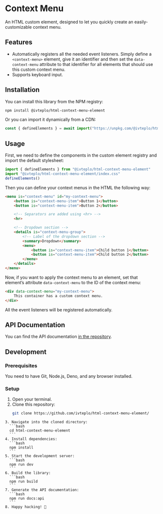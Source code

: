# Context Menu
An HTML custom element, designed to let you quickly create an easily-customizable context menu.

## Features
- Automatically registers all the needed event listeners.
  Simply define a `<context-menu>` element, give it an identifier
  and then set the `data-context-menu` attribute to that identifier
  for all elements that should use this custom context menu.
- Supports keyboard input.


## Installation
You can install this library from the NPM registry:
```bash
npm install @ivteplo/html-context-menu-element
```

Or you can import it dynamically from a CDN:
```javascript
const { defineElements } = await import("https://unpkg.com/@ivteplo/html-context-menu-element@1.1.0-alpha.1/build/index.js")
```


## Usage
First, we need to define the components in the custom element registry and import the default stylesheet:
```javascript
import { defineElements } from "@ivteplo/html-context-menu-element"
import "@ivteplo/html-context-menu-element/index.css"
defineElements()
```

Then you can define your context menus in the HTML the following way:
```html
<menu is="context-menu" id="my-context-menu">
	<button is="context-menu-item">Button 1</button>
	<button is="context-menu-item">Button 2</button>

	<!-- Separators are added using <hr> -->
	<hr>

	<!-- Dropdown section -->
	<details is="context-menu-group">
		<!-- Label of the dropdown section -->
		<summary>Dropdown</summary>
		<menu>
			<button is="context-menu-item">Child button 1</button>
			<button is="context-menu-item">Child button 2</button>
		</menu>
	</details>
</menu>
```

Now, if you want to apply the context menu to an element,
set that element’s attribute `data-context-menu` to the ID
of the context menu:
```html
<div data-context-menu="my-context-menu">
	This container has a custom context menu.
</div>
```
All the event listeners will be registered automatically.


## API Documentation
You can find the API documentation [in the repository](./documentation/API.md).


## Development

### Prerequisites
You need to have Git, Node.js, Deno, and any browser installed.

### Setup
1. Open your terminal.
2. Clone this repository:
	```bash
	git clone https://github.com/ivteplo/html-context-menu-element/
  ```
3. Navigate into the cloned directory:
	```bash
	cd html-context-menu-element
	```
4. Install dependencies:
	```bash
	npm install
	```
5. Start the development server:
	```bash
	npm run dev
	```
6. Build the library:
	```bash
	npm run build
	```
7. Generate the API documentation:
	```bash
	npm run docs:api
	```
8. Happy hacking! 🎉

